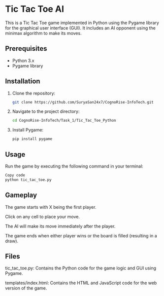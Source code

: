 # Tic Tac Toe AI

This is a Tic Tac Toe game implemented in Python using the Pygame library for the graphical user interface (GUI). It includes an AI opponent using the minimax algorithm to make its moves.

## Prerequisites
- Python 3.x
- Pygame library

## Installation
1. Clone the repository:
   ```bash
   git clone https://github.com/SuryaSan24x7/CognoRise-InfoTech.git
   ```
2. Navigate to the project directory:
    ```bash
    cd CognoRise-InfoTech/Task_1/Tic_Tac_Toe_Python
    ```
3. Install Pygame:
    ```bash
    pip install pygame
    ```
## Usage
Run the game by executing the following command in your terminal:

```bash
Copy code
python tic_tac_toe.py
```
## Gameplay
The game starts with X being the first player.

Click on any cell to place your move.

The AI will make its move immediately after the player.

The game ends when either player wins or the board is filled (resulting in a draw).

## Files
tic_tac_toe.py: Contains the Python code for the game logic and GUI using Pygame.

templates/index.html: Contains the HTML and JavaScript code for the web version of the game.
